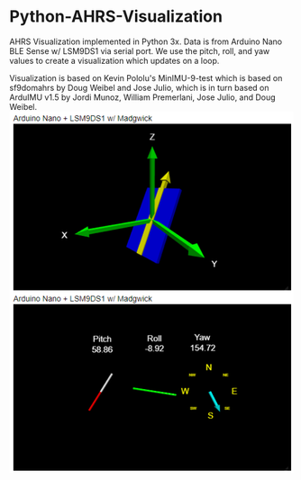 # Python-AHRS-Visualization
AHRS Visualization implemented in Python 3x.  Data is from Arduino Nano BLE Sense w/ LSM9DS1 via serial port.
We use the pitch, roll, and yaw values to create a visualization which updates on a loop.

Visualization is based on Kevin Pololu's MinIMU-9-test which is based on sf9domahrs by Doug Weibel and Jose Julio, which is in turn based on ArduIMU v1.5 by Jordi Munoz, William Premerlani, Jose Julio, and Doug Weibel.
![image](AHRS.PNG)
